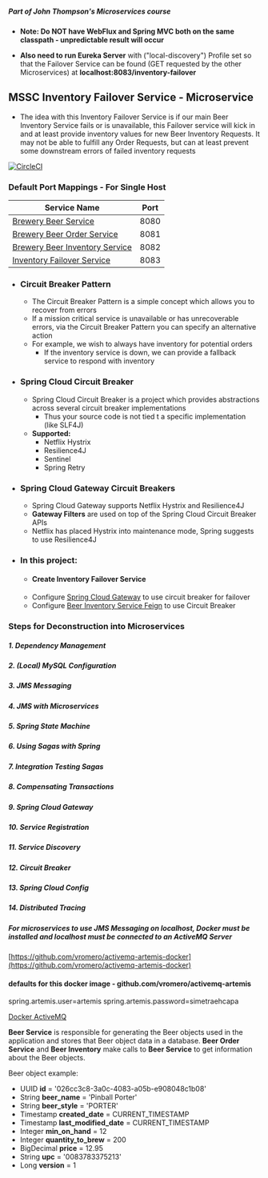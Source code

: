 
##### Part of John Thompson's Microservices course

- **Note: Do NOT have WebFlux and Spring MVC both on the same classpath - unpredictable result will occur**

- **Also need to run Eureka Server** with ("local-discovery") Profile set so that the Failover Service can be found (GET requested by the other Microservices)
    at **localhost:8083/inventory-failover**

## MSSC Inventory Failover Service - Microservice

- The idea with this Inventory Failover Service is if our main Beer Inventory Service fails or is unavailable, this Failover service
    will kick in and at least provide inventory values for new Beer Inventory Requests. It may not be able to fulfill any Order Requests,
    but can at least prevent some downstream errors of failed inventory requests

[![CircleCI](https://circleci.com/gh/kawgh1/mssc-inventory-failover.svg?style=svg)](https://circleci.com/gh/kawgh1/mssc-inventory-failover)

### Default Port Mappings - For Single Host
| Service Name | Port | 
| --------| -----|
| [Brewery Beer Service](https://github.com/kawgh1/mssc-beer-service) | 8080 |
| [Brewery Beer Order Service](https://github.com/kawgh1/mssc-beer-order-service) | 8081 |
| [Brewery Beer Inventory Service](https://github.com/kawgh1/mssc-beer-inventory-service) | 8082 |
| [Inventory Failover Service](https://github.com/kawgh1/mssc-inventory-failover) | 8083 |

- ### Circuit Breaker Pattern

    - The Circuit Breaker Pattern is a simple concept which allows you to recover from errors
    - If a mission critical service is unavailable or has unrecoverable errors, via the Circuit Breaker Pattern you can specify an alternative action
    - For example, we wish to always have inventory for potential orders
        - If the inventory service is down, we can provide a fallback service to respond with inventory

- ### Spring Cloud Circuit Breaker
    - Spring Cloud Circuit Breaker is a project which provides abstractions across several circuit breaker implementations
        - Thus your source code is not tied t a specific implementation (like SLF4J)
    - **Supported:**
        - Netflix Hystrix
        - Resilience4J
        - Sentinel
        - Spring Retry
        
- ### Spring Cloud Gateway Circuit Breakers
    - Spring Cloud Gateway supports Netflix Hystrix and Resilience4J
    - **Gateway Filters** are used on top of the Spring Cloud Circuit Breaker APIs
    - Netflix has placed Hystrix into maintenance mode, Spring suggests to use Resilience4J
    
- ### In this project:
    - #### Create Inventory Failover Service
    - Configure [Spring Cloud Gateway](https://github.com/kawgh1/mssc-brewery-gateway) to use circuit breaker for failover
    - Configure [Beer Inventory Service Feign](https://github.com/kawgh1/mssc-beer-inventory-service/tree/initial-project/src/main/java/com/kwgdev/beer/inventory/service/config) to use Circuit Breaker

### Steps for Deconstruction into  Microservices
##### 1. Dependency Management
##### 2. (Local) MySQL Configuration
##### 3. JMS Messaging
##### 4. JMS with Microservices
##### 5. Spring State Machine
##### 6. Using Sagas with Spring
##### 7. Integration Testing Sagas
##### 8. Compensating Transactions
##### 9. Spring Cloud Gateway
##### 10. Service Registration
##### 11. Service Discovery
##### 12. Circuit Breaker
##### 13. Spring Cloud Config
##### 14. Distributed Tracing

##### For microservices to use JMS Messaging on localhost, Docker must be installed and localhost must be connected to an ActiveMQ Server
[https://github.com/vromero/activemq-artemis-docker](https://github.com/vromero/activemq-artemis-docker)
#### defaults for this docker image - github.com/vromero/activemq-artemis
spring.artemis.user=artemis
spring.artemis.password=simetraehcapa
  
  
[Docker ActiveMQ](#docker-activemq)


**Beer Service** is responsible for generating the Beer objects used in the application and stores that Beer object data in a database. 
**Beer Order Service** and **Beer Inventory** make calls to **Beer Service** to get information about the Beer objects.

Beer object example:

- UUID **id** = '026cc3c8-3a0c-4083-a05b-e908048c1b08' 
- String **beer_name** = 'Pinball Porter' 
- String **beer_style** = 'PORTER' 
- Timestamp **created_date** = CURRENT_TIMESTAMP 
- Timestamp **last_modified_date** = CURRENT_TIMESTAMP 
- Integer **min_on_hand** = 12 
- Integer **quantity_to_brew** = 200 
- BigDecimal **price** = 12.95 
- String **upc** = '0083783375213' 
- Long **version** = 1

